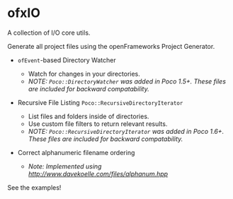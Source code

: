 ofxIO
=========

A collection of I/O core utils.

Generate all project files using the openFrameworks Project Generator.

* `ofEvent`-based Directory Watcher
    * Watch for changes in your directories.
    * _NOTE: `Poco::DirectoryWatcher` was added in Poco 1.5+.  These files are included for backward compatability._

* Recursive File Listing `Poco::RecursiveDirectoryIterator`
    * List files and folders inside of directories.
    * Use custom file filters to return relevant results.
    * _NOTE: `Poco::RecursiveDirectoryIterator` was added in Poco 1.6+.  These files are included for backward compatability._
* Correct alphanumeric filename ordering
    * _Note: Implemented using http://www.davekoelle.com/files/alphanum.hpp_

See the examples!